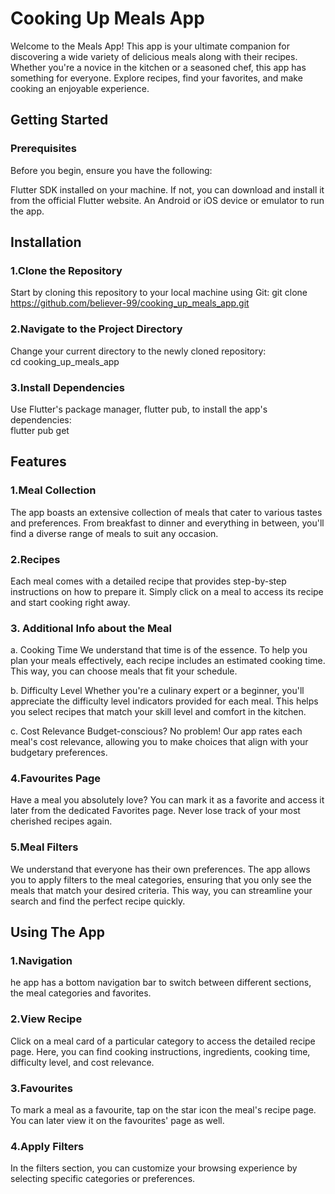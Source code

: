 # Cooking Up Meals App

Welcome to the Meals App! This app is your ultimate companion for discovering a wide variety of delicious meals along with their recipes. Whether you're a novice in the kitchen or a seasoned chef, this app has something for everyone. Explore recipes, find your favorites, and make cooking an enjoyable experience.

## Getting Started
### Prerequisites
Before you begin, ensure you have the following:

Flutter SDK installed on your machine. If not, you can download and install it from the official Flutter website.
An Android or iOS device or emulator to run the app.

## Installation
### 1.Clone the Repository
Start by cloning this repository to your local machine using Git:
git clone https://github.com/believer-99/cooking_up_meals_app.git

### 2.Navigate to the Project Directory
 Change your current directory to the newly cloned repository:  
 cd cooking_up_meals_app

 ### 3.Install Dependencies
 Use Flutter's package manager, flutter pub, to install the app's dependencies:  
 flutter pub get

## Features

### 1.Meal Collection
The app boasts an extensive collection of meals that cater to various tastes and preferences. From breakfast to dinner and everything in between, you'll find a diverse range of meals to suit any occasion.

### 2.Recipes
Each meal comes with a detailed recipe that provides step-by-step instructions on how to prepare it. Simply click on a meal to access its recipe and start cooking right away.

### 3. Additional Info about the Meal
a. Cooking Time
We understand that time is of the essence. To help you plan your meals effectively, each recipe includes an estimated cooking time. This way, you can choose meals that fit your schedule.

b. Difficulty Level
Whether you're a culinary expert or a beginner, you'll appreciate the difficulty level indicators provided for each meal. This helps you select recipes that match your skill level and comfort in the kitchen.

c. Cost Relevance
Budget-conscious? No problem! Our app rates each meal's cost relevance, allowing you to make choices that align with your budgetary preferences.

### 4.Favourites Page
Have a meal you absolutely love? You can mark it as a favorite and access it later from the dedicated Favorites page. Never lose track of your most cherished recipes again.

### 5.Meal Filters
We understand that everyone has their own preferences. The app allows you to apply filters to the meal categories, ensuring that you only see the meals that match your desired criteria. This way, you can streamline your search and find the perfect recipe quickly.

## Using The App
### 1.Navigation
he app has a bottom navigation bar to switch between different sections, the meal categories and favorites.

### 2.View Recipe
 Click on a meal card of a particular category to access the detailed recipe page. Here, you can find cooking instructions, ingredients, cooking time, difficulty level, and cost relevance.

 ### 3.Favourites
 To mark a meal as a favourite, tap on the star icon the meal's recipe page. You can later view it on the favourites' page as well.

 ### 4.Apply Filters
 In the filters section, you can customize your browsing experience by selecting specific categories or preferences.
